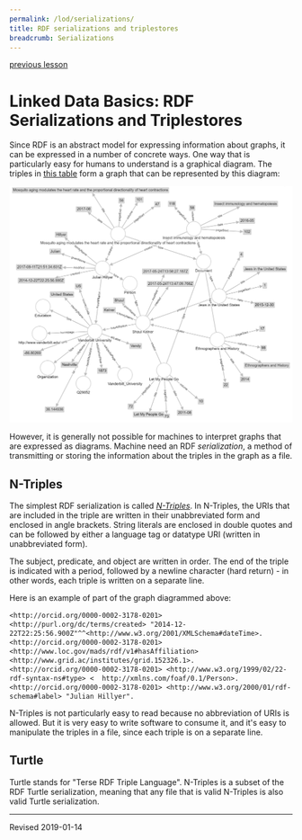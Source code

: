 ```yaml
---
permalink: /lod/serializations/
title: RDF serializations and triplestores
breadcrumb: Serializations
---
```

[previous lesson](../graphs/)

# Linked Data Basics: RDF Serializations and Triplestores

Since RDF is an abstract model for expressing information about graphs, it can be expressed in a number of concrete ways.  One way that is particularly easy for humans to understand is a graphical diagram.  The triples in [this table](https://github.com/HeardLibrary/digital-scholarship/blob/master/data/rdf/vandy/vandy-triples.csv) form a graph that can be represented by this diagram:

![dataset graph](https://github.com/HeardLibrary/digital-scholarship/raw/master/data/rdf/vandy/vandy-graph.png)

However, it is generally not possible for machines to interpret graphs that are expressed as diagrams. Machine need an RDF *serialization*, a method of transmitting or storing the information about the triples in the graph as a file.

## N-Triples

The simplest RDF serialization is called [*N-Triples*](https://www.w3.org/TR/n-triples/).  In N-Triples, the URIs that are included in the triple are written in their unabbreviated form and enclosed in angle brackets.  String literals are enclosed in double quotes and can be followed by either a language tag or datatype URI (written in unabbreviated form).  

The subject, predicate, and object are written in order. The end of the triple is indicated with a period, followed by a newline character (hard return) - in other words, each triple is written on a separate line.  

Here is an example of part of the graph diagrammed above:

```ntriples
<http://orcid.org/0000-0002-3178-0201> <http://purl.org/dc/terms/created> "2014-12-22T22:25:56.900Z"^^<http://www.w3.org/2001/XMLSchema#dateTime>.
<http://orcid.org/0000-0002-3178-0201> <http://www.loc.gov/mads/rdf/v1#hasAffiliation> <http://www.grid.ac/institutes/grid.152326.1>.
<http://orcid.org/0000-0002-3178-0201> <http://www.w3.org/1999/02/22-rdf-syntax-ns#type> <	http://xmlns.com/foaf/0.1/Person>.
<http://orcid.org/0000-0002-3178-0201> <http://www.w3.org/2000/01/rdf-schema#label> "Julian Hillyer".
```

N-Triples is not particularly easy to read because no abbreviation of URIs is allowed.  But it is very easy to write software to consume it, and it's easy to manipulate the triples in a file, since each triple is on a separate line.

## Turtle

Turtle stands for "Terse RDF Triple Language".  N-Triples is a subset of the RDF Turtle serialization, meaning that any file that is valid N-Triples is also valid Turtle serialization.

----
Revised 2019-01-14
